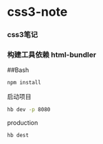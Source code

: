 # css3-note
### css3笔记
### 构建工具依赖 html-bundler

##Bash
```sh
npm install
```
启动项目
```sh
hb dev -p 8080
```
production
```sh
hb dest
```
